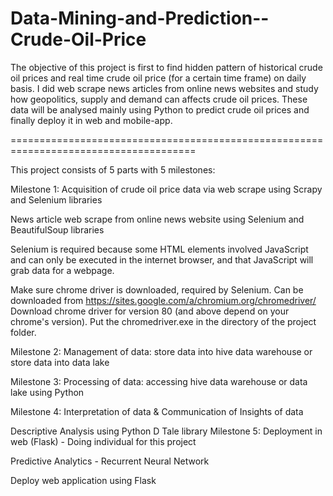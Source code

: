 # Data-Mining-and-Prediction--Crude-Oil-Price

The objective of this project is first to find hidden pattern of historical crude oil prices and real time crude oil price (for a certain time frame) on daily basis. I did web scrape news articles from online news websites and study how geopolitics, supply and demand can affects crude oil prices. These data will be analysed mainly using Python to predict crude oil prices and finally deploy it in web and mobile-app.

======================================================================================

This project consists of 5 parts with 5 milestones:

Milestone 1:
Acquisition of crude oil price data via web scrape using Scrapy and Selenium libraries

News article web scrape from online news website using Selenium and BeautifulSoup libraries

Selenium is required because some HTML elements involved JavaScript and can only be executed in the internet browser, and that JavaScript will grab data for a webpage.

Make sure chrome driver is downloaded, required by Selenium. Can be downloaded from https://sites.google.com/a/chromium.org/chromedriver/ Download chrome driver for version 80 (and above depend on your chrome's version). Put the chromedriver.exe in the directory of the project folder.

Milestone 2:
Management of data: store data into hive data warehouse or store data into data lake

Milestone 3:
Processing of data: accessing hive data warehouse or data lake using Python

Milestone 4:
Interpretation of data & Communication of Insights of data

Descriptive Analysis using Python D Tale library
Milestone 5:
Deployment in web (Flask) - Doing individual for this project

Predictive Analytics - Recurrent Neural Network

Deploy web application using Flask
